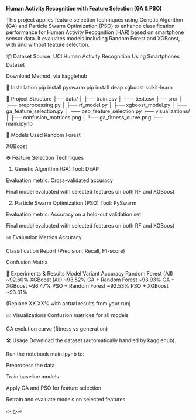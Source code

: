 **Human Activity Recognition with Feature Selection (GA & PSO)**


This project applies feature selection techniques using Genetic Algorithm (GA) and Particle Swarm Optimization (PSO) to enhance classification performance for Human Activity Recognition (HAR) based on smartphone sensor data. It evaluates models including Random Forest and XGBoost, with and without feature selection.

📦 Dataset
Source: UCI Human Activity Recognition Using Smartphones Dataset

Download Method: via kagglehub

🔧 Installation
pip install pyswarm
pip install deap xgboost scikit-learn

📁 Project Structure
├── data/
│   ├── train.csv
│   └── test.csv
├── src/
│   ├── preprocessing.py
│   ├── rf_model.py
│   ├── xgboost_model.py
│   ├── ga_feature_selection.py
│   └── pso_feature_selection.py
├── visualizations/
│   ├── confusion_matrices.png
│   └── ga_fitness_curve.png
└── main.ipynb

🧠 Models Used
Random Forest

XGBoost

⚙️ Feature Selection Techniques
1. Genetic Algorithm (GA)
Tool: DEAP

Evaluation metric: Cross-validated accuracy

Final model evaluated with selected features on both RF and XGBoost

2. Particle Swarm Optimization (PSO)
Tool: PySwarm

Evaluation metric: Accuracy on a hold-out validation set

Final model evaluated with selected features on both RF and XGBoost

📊 Evaluation Metrics
Accuracy

Classification Report (Precision, Recall, F1-score)

Confusion Matrix

🧪 Experiments & Results
Model Variant	Accuracy
Random Forest (All)	~92.60%
XGBoost (All)	~93.52%
GA + Random Forest	~93.93%
GA + XGBoost	~96.47%
PSO + Random Forest	~92.53%
PSO + XGBoost	~93.31%

(Replace XX.XX% with actual results from your run)

📈 Visualizations
Confusion matrices for all models

GA evolution curve (fitness vs generation)

🛠 Usage
Download the dataset (automatically handled by kagglehub).

Run the notebook main.ipynb to:

Preprocess the data

Train baseline models

Apply GA and PSO for feature selection

Retrain and evaluate models on selected features

نسخ
ت
